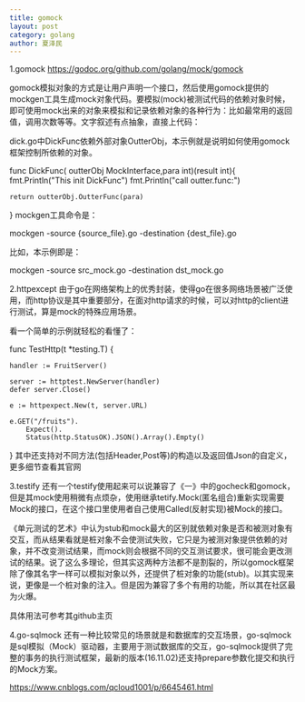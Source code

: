 ```yaml
---
title: gomock
layout: post
category: golang
author: 夏泽民
---
```

1.gomock
https://godoc.org/github.com/golang/mock/gomock

gomock模拟对象的方式是让用户声明一个接口，然后使用gomock提供的mockgen工具生成mock对象代码。要模拟(mock)被测试代码的依赖对象时候，即可使用mock出来的对象来模拟和记录依赖对象的各种行为：比如最常用的返回值，调用次数等等。文字叙述有点抽象，直接上代码：



dick.go中DickFunc依赖外部对象OutterObj，本示例就是说明如何使用gomock框架控制所依赖的对象。

func DickFunc( outterObj MockInterface,para int)(result int){
    fmt.Println("This init DickFunc")
    fmt.Println("call outter.func:")

    return outterObj.OutterFunc(para)
}
mockgen工具命令是：

mockgen -source {source_file}.go -destination {dest_file}.go

比如，本示例即是：

mockgen -source src_mock.go -destination dst_mock.go
<!-- more -->

2.httpexcept
由于go在网络架构上的优秀封装，使得go在很多网络场景被广泛使用，而http协议是其中重要部分，在面对http请求的时候，可以对http的client进行测试，算是mock的特殊应用场景。

看一个简单的示例就轻松的看懂了：

func TestHttp(t *testing.T) {

    handler := FruitServer()

    server := httptest.NewServer(handler)
    defer server.Close()

    e := httpexpect.New(t, server.URL)

    e.GET("/fruits").
        Expect().
        Status(http.StatusOK).JSON().Array().Empty()
}
其中还支持对不同方法(包括Header,Post等)的构造以及返回值Json的自定义，更多细节查看其官网

3.testify
还有一个testify使用起来可以说兼容了《一》中的gocheck和gomock，但是其mock使用稍微有点烦杂，使用继承tetify.Mock(匿名组合)重新实现需要Mock的接口，在这个接口里使用者自己使用Called(反射实现)被Mock的接口。

《单元测试的艺术》中认为stub和mock最大的区别就依赖对象是否和被测对象有交互，而从结果看就是桩对象不会使测试失败，它只是为被测对象提供依赖的对象，并不改变测试结果，而mock则会根据不同的交互测试要求，很可能会更改测试的结果。说了这么多理论，但其实这两种方法都不是割裂的，所以gomock框架除了像其名字一样可以模拟对象以外，还提供了桩对象的功能(stub)。以其实现来说，更像是一个桩对象的注入。但是因为兼容了多个有用的功能，所以其在社区最为火爆。

具体用法可参考其github主页

4.go-sqlmock
还有一种比较常见的场景就是和数据库的交互场景，go-sqlmock是sql模拟（Mock）驱动器，主要用于测试数据库的交互，go-sqlmock提供了完整的事务的执行测试框架，最新的版本(16.11.02)还支持prepare参数化提交和执行的Mock方案。


https://www.cnblogs.com/qcloud1001/p/6645461.html
